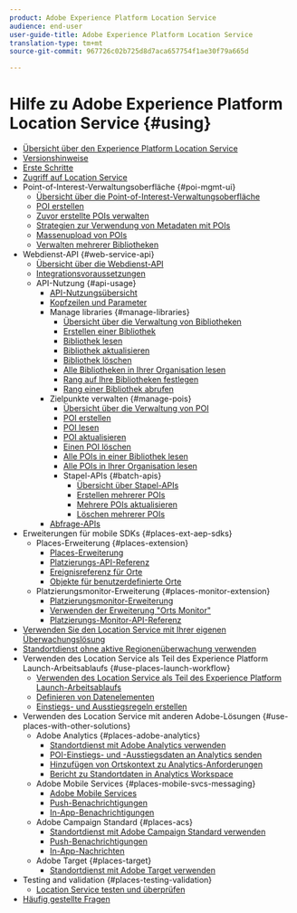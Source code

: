 ```yaml
---
product: Adobe Experience Platform Location Service
audience: end-user
user-guide-title: Adobe Experience Platform Location Service
translation-type: tm+mt
source-git-commit: 967726c02b725d8d7aca657754f1ae30f79a665d

---
```



# Hilfe zu Adobe Experience Platform Location Service {#using}

+ [Übersicht über den Experience Platform Location Service](home.md)
+ [Versionshinweise](release-notes.md)
+ [Erste Schritte](getting-started.md)
+ [Zugriff auf Location Service](places-gain-access.md)
+ Point-of-Interest-Verwaltungsoberfläche {#poi-mgmt-ui}
   + [Übersicht über die Point-of-Interest-Verwaltungsoberfläche](poi-mgmt-ui/poi-mgmt-ui-overview.md)
   + [POI erstellen](poi-mgmt-ui/create-a-poi-ui.md)
   + [Zuvor erstellte POIs verwalten](poi-mgmt-ui/managing-pois-in-the-places-ui.md)
   + [Strategien zur Verwendung von Metadaten mit POIs](poi-mgmt-ui/metadata-with-pois.md)
   + [Massenupload von POIs](poi-mgmt-ui/bulk-upload-pois.md)
   + [Verwalten mehrerer Bibliotheken](poi-mgmt-ui/manage-libraries-in-the-places-ui.md)
+ Webdienst-API {#web-service-api}
   + [Übersicht über die Webdienst-API](web-service-api/places-web-services.md)
   + [Integrationsvoraussetzungen](web-service-api/adobe-i-o-integration.md)
   + API-Nutzung {#api-usage}
      + [API-Nutzungsübersicht](web-service-api/api-usage/api-usage-overview.md)
      + [Kopfzeilen und Parameter](web-service-api/api-usage/headers-and-parameters.md)
      + Manage libraries {#manage-libraries}
         + [Übersicht über die Verwaltung von Bibliotheken](web-service-api/api-usage/manage-libraries/manage-libraries.md)
         + [Erstellen einer Bibliothek](web-service-api/api-usage/manage-libraries/create-a-library.md)
         + [Bibliothek lesen](web-service-api/api-usage/manage-libraries/read-a-library.md)
         + [Bibliothek aktualisieren](web-service-api/api-usage/manage-libraries/update-a-library.md)
         + [Bibliothek löschen](web-service-api/api-usage/manage-libraries/delete-a-library.md)
         + [Alle Bibliotheken in Ihrer Organisation lesen](web-service-api/api-usage/manage-libraries/read-all-libraries-in-your-organization.md)
         + [Rang auf Ihre Bibliotheken festlegen](web-service-api/api-usage/manage-libraries/set-a-ran-on-your-libraries.md)
         + [Rang einer Bibliothek abrufen](web-service-api/api-usage/manage-libraries/get-a-librarys-rank.md)
      + Zielpunkte verwalten {#manage-pois}
         + [Übersicht über die Verwaltung von POI](web-service-api/api-usage/manage-pois/manage-pois.md)
         + [POI erstellen](web-service-api/api-usage/manage-pois/create-a-poi.md)
         + [POI lesen](web-service-api/api-usage/manage-pois/read-a-poi.md)
         + [POI aktualisieren](web-service-api/api-usage/manage-pois/update-a-poi.md)
         + [Einen POI löschen](web-service-api/api-usage/manage-pois/delete-a-poi.md)
         + [Alle POIs in einer Bibliothek lesen](web-service-api/api-usage/manage-pois/read-all-pois-in-a-library.md)
         + [Alle POIs in Ihrer Organisation lesen](web-service-api/api-usage/manage-pois/read-all-pois-in-your-organization.md)
         + Stapel-APIs {#batch-apis}
            + [Übersicht über Stapel-APIs](web-service-api/api-usage/manage-pois/batch-apis/batch-apis.md)
            + [Erstellen mehrerer POIs](web-service-api/api-usage/manage-pois/batch-apis/create-multiple-pois.md)
            + [Mehrere POIs aktualisieren](web-service-api/api-usage/manage-pois/batch-apis/update-multiple-pois.md)
            + [Löschen mehrerer POIs](web-service-api/api-usage/manage-pois/batch-apis/delete-multiple-pois.md)
      + [Abfrage-APIs](web-service-api/api-usage/query-apis.md)
+ Erweiterungen für mobile SDKs {#places-ext-aep-sdks}
   + Places-Erweiterung {#places-extension}
      + [Places-Erweiterung](places-ext-aep-sdks/places-extension/places-extension.md)
      + [Platzierungs-API-Referenz](places-ext-aep-sdks/places-extension/places-api-reference.md)
      + [Ereignisreferenz für Orte](places-ext-aep-sdks/places-extension/places-event-ref.md)
      + [Objekte für benutzerdefinierte Orte](places-ext-aep-sdks/places-extension/cust-places-objects.md)
   + Platzierungsmonitor-Erweiterung {#places-monitor-extension}
      + [Platzierungsmonitor-Erweiterung](places-ext-aep-sdks/places-monitor-extension/places-monitor-extension.md)
      + [Verwenden der Erweiterung "Orts Monitor"](places-ext-aep-sdks/places-monitor-extension/using-places-monitor-extension.md)
      + [Platzierungs-Monitor-API-Referenz](places-ext-aep-sdks/places-monitor-extension/places-monitor-api-reference.md)
+ [Verwenden Sie den Location Service mit Ihrer eigenen Überwachungslösung](using-your-own-monitor.md)
+ [Standortdienst ohne aktive Regionenüberwachung verwenden](use-places-without-active-monitoring.md)
+ Verwenden des Location Service als Teil des Experience Platform Launch-Arbeitsablaufs {#use-places-launch-workflow}
   + [Verwenden des Location Service als Teil des Experience Platform Launch-Arbeitsablaufs](use-places-launch-workflow/places-launch-workflow.md)
   + [Definieren von Datenelementen](use-places-launch-workflow/define-data-elements.md)
   + [Einstiegs- und Ausstiegsregeln erstellen](use-places-launch-workflow/create-rule-places-property.md)
+ Verwenden des Location Service mit anderen Adobe-Lösungen {#use-places-with-other-solutions}
   + Adobe Analytics {#places-adobe-analytics}
      + [Standortdienst mit Adobe Analytics verwenden](use-places-with-other-solutions/places-adobe-analytics/use-places-analytics-overview.md)
      + [POI-Einstiegs- und -Ausstiegsdaten an Analytics senden](use-places-with-other-solutions/places-adobe-analytics/use-places-adobe-analytics.md)
      + [Hinzufügen von Ortskontext zu Analytics-Anforderungen](use-places-with-other-solutions/places-adobe-analytics/run-reports-aa-places-data.md)
      + [Bericht zu Standortdaten in Analytics Workspace](use-places-with-other-solutions/places-adobe-analytics/places-in-workspace.md)
   + Adobe Mobile Services {#places-mobile-svcs-messaging}
      + [Adobe Mobile Services](use-places-with-other-solutions/places-mobile-svcs-for-messaging/use-places-mobie-svcs-messaging.md)
      + [Push-Benachrichtigungen](use-places-with-other-solutions/places-mobile-svcs-for-messaging/mobile-svcs-messaging-push.md)
      + [In-App-Benachrichtigungen](use-places-with-other-solutions/places-mobile-svcs-for-messaging/mobile-svcs-messaging-inapp.md)
   + Adobe Campaign Standard {#places-acs}
      + [Standortdienst mit Adobe Campaign Standard verwenden](use-places-with-other-solutions/places-acs/places-acs-overview.md)
      + [Push-Benachrichtigungen](use-places-with-other-solutions/places-acs/places-acs-push-notifications.md)
      + [In-App-Nachrichten](use-places-with-other-solutions/places-acs/places-acs-in-app-messages.md)
   + Adobe Target {#places-target}
      + [Standortdienst mit Adobe Target verwenden](use-places-with-other-solutions/places-target/places-target.md)
+ Testing and validation {#places-testing-validation}
   + [Location Service testen und überprüfen](places-testing-validation/test-validate-places.md)
+ [Häufig gestellte Fragen](places-faqs.md)
